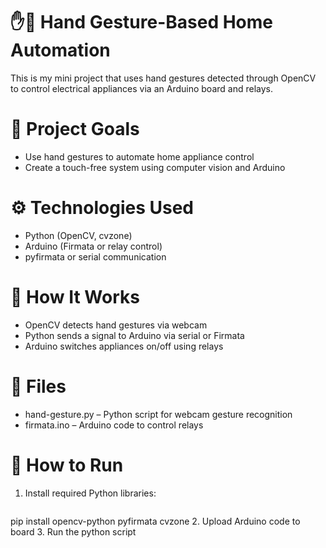 # ✋🤖 Hand Gesture-Based Home Automation

This is my mini project that uses hand gestures detected through OpenCV to control electrical appliances via an Arduino board and relays.

# 🎯 Project Goals
- Use hand gestures to automate home appliance control
- Create a touch-free system using computer vision and Arduino

# ⚙ Technologies Used
- Python (OpenCV, cvzone)
- Arduino (Firmata or relay control)
- pyfirmata or serial communication

# 🧠 How It Works
- OpenCV detects hand gestures via webcam
- Python sends a signal to Arduino via serial or Firmata
- Arduino switches appliances on/off using relays

# 📁 Files
- hand-gesture.py – Python script for webcam gesture recognition
- firmata.ino – Arduino code to control relays

# 🚀 How to Run

1. Install required Python libraries:
    ```bash
 pip install opencv-python pyfirmata cvzone
2. Upload Arduino code to board
3. Run the python script
